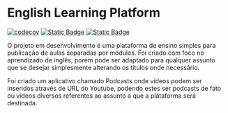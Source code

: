 # English Learning Platform

[![codecov](https://codecov.io/gh/fczanetti/elp/graph/badge.svg?token=u6ss1ECOtY)](https://codecov.io/gh/fczanetti/elp)
[![Static Badge](https://img.shields.io/badge/Python-3.11-blue)](https://www.python.org/)
[![Static Badge](https://img.shields.io/badge/Django-5.0.2-green)](https://www.djangoproject.com/)

O projeto em desenvolvimento é uma plataforma de ensino simples para publicação de aulas separadas por módulos. Foi
criado com foco no aprendizado de inglês, porém pode ser adaptado para qualquer assunto que se desejar simplesmente
alterando os títulos onde necessário.

Foi criado um aplicativo chamado Podcasts onde vídeos podem ser inseridos através de URL do Youtube, podendo estes ser
podcasts de fato ou vídeos diversos referentes ao assunto a que a plataforma será destinada.
